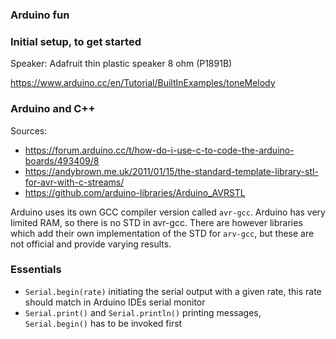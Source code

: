 ### Arduino fun

### Initial setup, to get started
Speaker: Adafruit thin plastic speaker 8 ohm (P1891B)

https://www.arduino.cc/en/Tutorial/BuiltInExamples/toneMelody

### Arduino and C++
Sources: 
- https://forum.arduino.cc/t/how-do-i-use-c-to-code-the-arduino-boards/493409/8
- https://andybrown.me.uk/2011/01/15/the-standard-template-library-stl-for-avr-with-c-streams/
- https://github.com/arduino-libraries/Arduino_AVRSTL

Arduino uses its own GCC compiler version called `avr-gcc`. Arduino has very limited RAM, so there is no STD in avr-gcc. There are however libraries which add their own implementation of the STD for `arv-gcc`, but these are not official and provide varying results.

### Essentials
- `Serial.begin(rate)`
    initiating the serial output with a given rate, this rate should match in Arduino IDEs serial monitor
- `Serial.print()` and `Serial.println()`
    printing messages, `Serial.begin()` has to be invoked first
